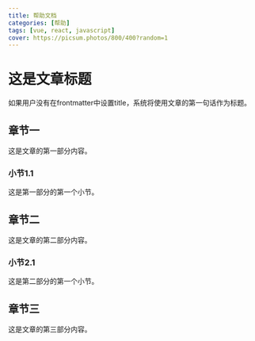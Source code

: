 ```yaml
---
title: 帮助文档
categories: [帮助]
tags: [vue, react, javascript]
cover: https://picsum.photos/800/400?random=1
---
```


# 这是文章标题

如果用户没有在frontmatter中设置title，系统将使用文章的第一句话作为标题。

## 章节一

这是文章的第一部分内容。

### 小节1.1

这是第一部分的第一个小节。

## 章节二

这是文章的第二部分内容。

### 小节2.1

这是第二部分的第一个小节。

## 章节三

这是文章的第三部分内容。